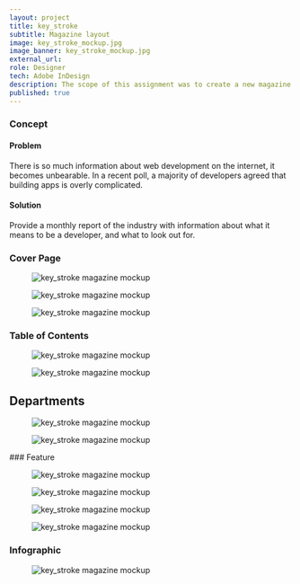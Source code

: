```yaml
---
layout: project
title: key_stroke
subtitle: Magazine layout
image: key_stroke_mockup.jpg
image_banner: key_stroke_mockup.jpg
external_url:
role: Designer
tech: Adobe InDesign
description: The scope of this assignment was to create a new magazine concept. I chose to create a magazine about Web Design and Development.
published: true
---
```


### Concept

#### Problem
There is so much information about web development on the internet, it becomes unbearable. In a recent poll, a majority of developers agreed that building apps is overly complicated.

#### Solution
Provide a monthly report of the industry with
information about what it means to be a developer,
and what to look out for.

### Cover Page

<figure class="img-wrapper">
    <img src="/images/key_stroke/JNutt_Final_Page_01.jpg" class="img-full img--project-piece" alt="key_stroke magazine mockup">
</figure>
<figure class="img-wrapper">
    <img src="/images/key_stroke/JNutt_Final_Page_02.jpg" class="img-full img--project-piece" alt="key_stroke magazine mockup">
</figure>
<figure class="img-wrapper">
    <img src="/images/key_stroke/JNutt_Final_Page_03.jpg" class="img-full img--project-piece" alt="key_stroke magazine mockup">
</figure>


### Table of Contents
<figure class="img-wrapper">
    <img src="/images/key_stroke/JNutt_Final_Page_04.jpg" class="img-full img--project-piece" alt="key_stroke magazine mockup">
</figure>
<figure class="img-wrapper">
    <img src="/images/key_stroke/JNutt_Final_Page_05.jpg" class="img-full img--project-piece" alt="key_stroke magazine mockup">
</figure>


## Departments
<figure class="img-wrapper">
    <img src="/images/key_stroke/JNutt_Final_Page_06.jpg" class="img-full img--project-piece" alt="key_stroke magazine mockup">
</figure>
<figure class="img-wrapper">
    <img src="/images/key_stroke/JNutt_Final_Page_07.jpg" class="img-full img--project-piece" alt="key_stroke magazine mockup">
</figure>
### Feature
<figure class="img-wrapper">
    <img src="/images/key_stroke/JNutt_Final_Page_08.jpg" class="img-full img--project-piece" alt="key_stroke magazine mockup">
</figure>
<figure class="img-wrapper">
    <img src="/images/key_stroke/JNutt_Final_Page_09.jpg" class="img-full img--project-piece" alt="key_stroke magazine mockup">
</figure>
<figure class="img-wrapper">
    <img src="/images/key_stroke/JNutt_Final_Page_10.jpg" class="img-full img--project-piece" alt="key_stroke magazine mockup">
</figure>
<figure class="img-wrapper">
    <img src="/images/key_stroke/JNutt_Final_Page_11.jpg" class="img-full img--project-piece" alt="key_stroke magazine mockup">
</figure>

### Infographic
<figure class="img-wrapper">
    <img src="/images/key_stroke/JNutt_Final_Page_12.jpg" class="img-full img--project-piece" alt="key_stroke magazine mockup">
</figure>
